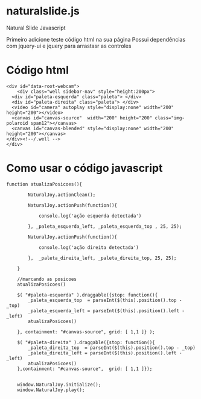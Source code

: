 naturalslide.js
===============

Natural Slide Javascript

Primeiro adicione teste código html na sua página
Possui dependências com jquery-ui e jquery para arrastasr as controles

Código html
==============
	<div id="data-root-webcam">
		<div class="well sidebar-nav" style="height:200px">          
	  <div id="paleta-esquerda" class="paleta"> </div>
	  <div id="paleta-direita" class="paleta"> </div>
	  <video id="camera" autoplay style="display:none" width="200" height="200"></video>
	  <canvas id="canvas-source"  width="200" height="200" class="img-polaroid span12"></canvas>
	  <canvas id="canvas-blended" style="display:none" width="200" height="200"></canvas>          
	</div><!--/.well --> 
	</div>

Como usar o código javascript
===============



    function atualizaPosicoes(){
  		
			NaturalJoy.actionClean();
			
			NaturalJoy.actionPush(function(){

				console.log('ação esquerda detectada')							

			}, _paleta_esquerda_left, _paleta_esquerda_top , 25, 25);

			NaturalJoy.actionPush(function(){ 			

				console.log('ação direita detectada')			

			},  _paleta_direita_left, _paleta_direita_top, 25, 25);

		}

		//marcando as posicoes
		atualizaPosicoes()

		$( "#paleta-esquerda" ).draggable({stop: function(){
			_paleta_esquerda_top  = parseInt($(this).position().top - _top)
			_paleta_esquerda_left = parseInt($(this).position().left - _left)
			atualizaPosicoes()

		}, containment: "#canvas-source", grid: [ 1,1 ]} );

		$( "#paleta-direita" ).draggable({stop: function(){
			_paleta_direita_top  = parseInt($(this).position().top - _top)
			_paleta_direita_left = parseInt($(this).position().left - _left)
			atualizaPosicoes()
		},containment: "#canvas-source",  grid: [ 1,1 ]});


		window.NaturalJoy.initialize();
		window.NaturalJoy.play();		
